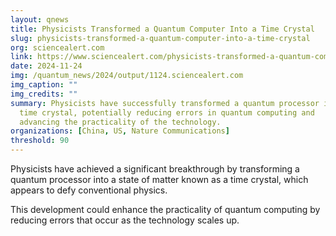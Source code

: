 ```yaml
---
layout: qnews
title: Physicists Transformed a Quantum Computer Into a Time Crystal
slug: physicists-transformed-a-quantum-computer-into-a-time-crystal
org: sciencealert.com
link: https://www.sciencealert.com/physicists-transformed-a-quantum-computer-into-a-time-crystal
date: 2024-11-24
img: /quantum_news/2024/output/1124.sciencealert.com
img_caption: ""
img_credits: ""
summary: Physicists have successfully transformed a quantum processor into a
  time crystal, potentially reducing errors in quantum computing and
  advancing the practicality of the technology.
organizations: [China, US, Nature Communications]
threshold: 90
---
```


Physicists have achieved a significant breakthrough by transforming a quantum processor into a state of matter known as a time crystal, which appears to defy conventional physics. 

This development could enhance the practicality of quantum computing by reducing errors that occur as the technology scales up. 